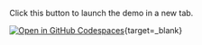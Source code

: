 Click this button to launch the demo in a new tab.

[![Open in GitHub Codespaces](https://github.com/codespaces/badge.svg)](https://codespaces.new/dynatrace/obslab-jmeter){target=_blank}
